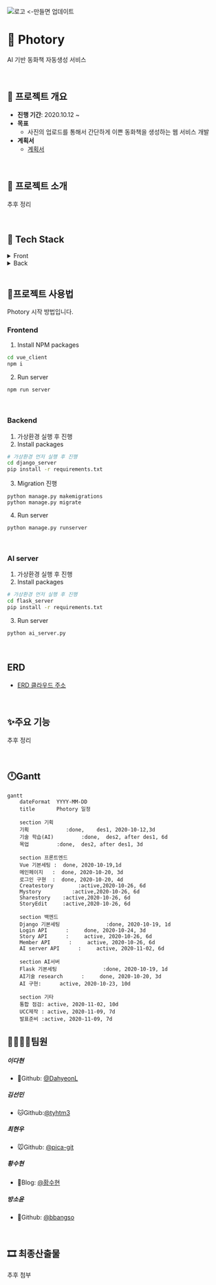 ![로고](images/README/로고.png) <-만들면 업데이트

# 📕 Photory

AI 기반 동화책 자동생성 서비스

<br>

## 📆 프로젝트 개요

- **진행 기간**: 2020.10.12 ~ 
- **목표**
  - 사진의 업로드를 통해서 간단하게 이쁜 동화책을 생성하는 웹 서비스 개발
- **계획서**
  - <a href="documentation/계획서/(SSAFY)자율 프로젝트 계획서 양식_A205.pdf">계획서</a>

<br>

## 🐤 프로젝트 소개

 추후 정리

<br>

## 🔧 Tech Stack

<details>
    <summary>Front</summary>
    <ul>
        <li>Vue CLI</li>
        <li>Vuex</li>
        <li>Vuetify</li>
    </ul>
</details>

<details>
    <summary>Back</summary>
    <ul>
        <li>Django</li>
		<li>Flask</li>
        <li>Swagger</li>
        <li>EC2</li>
    </ul>
</details>

<br>

## 📝프로젝트 사용법

Photory 시작 방법입니다.

### Frontend

1. Install NPM packages

```bash
cd vue_client
npm i
```

2. Run server

```
npm run server
```

<br>

### Backend

1. 가상환경 실행 후 진행
2. Install packages

```bash
# 가상환경 먼저 실행 후 진행
cd django_server
pip install -r requirements.txt
```

3. Migration 진행

```
python manage.py makemigrations
python manage.py migrate
```

4. Run server

```
python manage.py runserver
```

<br>

### AI server

1. 가상환경 실행 후 진행
2. Install packages

```bash
# 가상환경 먼저 실행 후 진행
cd flask_server
pip install -r requirements.txt
```

3. Run server

```
python ai_server.py
```

<br>

## ERD

- [ERD 클라우드 주소](https://www.erdcloud.com/d/XM57mdPw6JPgRRYFn)

<br>

## ✨주요 기능

추후 정리

<br>

## 🕛Gantt

```mermaid
gantt
    dateFormat  YYYY-MM-DD
    title       Photory 일정

    section 기획
    기획            :done,    des1, 2020-10-12,3d
    기술 학습(AI)         :done,  des2, after des1, 6d
    목업         :done,  des2, after des1, 3d

    section 프론트엔드
    Vue 기본세팅 :  done, 2020-10-19,1d
    메인페이지   :  done, 2020-10-20, 3d
    로그인 구현  :  done, 2020-10-20, 4d
    Createstory        :active,2020-10-26, 6d
    Mystory          :active,2020-10-26, 6d
    Sharestory    :active,2020-10-26, 6d
    StoryEdit     :active,2020-10-26, 6d

    section 백엔드
    Django 기본세팅               :done, 2020-10-19, 1d
    Login API      :     done, 2020-10-24, 3d
    Story API      :     active, 2020-10-26, 6d
    Member API      :     active, 2020-10-26, 6d
    AI server API      :     active, 2020-11-02, 6d

    section AI서버
    Flask 기본세팅               :done, 2020-10-19, 1d
    AI기술 research      :     done, 2020-10-20, 3d
    AI 구현:      active, 2020-10-23, 10d
    
    section 기타
    통합 점검: active, 2020-11-02, 10d
    UCC제작 : active, 2020-11-09, 7d
    발표준비 :active, 2020-11-09, 7d
```



## 👨‍👩‍👦‍👦팀원

##### **이다현**

- 🐶Github: [@DahyeonL](https://github.com/DahyeonL)

##### **김선민**

- 🐱Github:[@tyhtm3](https://github.com/tyhtm3)

##### **최현우**  

- 🐭Github: [@pica-git](https://github.com/pica-git)

##### **황수현**

- 🐹Blog: [@황수현](https://황수현.site/)

##### **방소윤**

- 🐰Github: [@bbangso](https://github.com/bbangso)

<br>

## 🎞 최종산출물

추후 첨부
